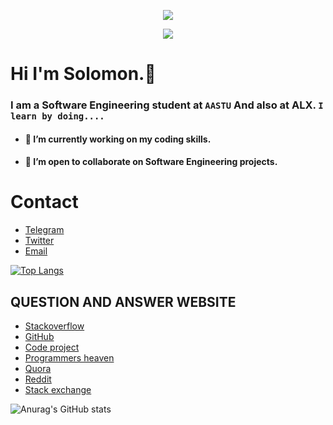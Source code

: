 <!--   

**sofiberry/SofiBerry** is a ✨ _special_ ✨ repository because its `README.md` (this file) appears on your GitHub profile.

Here are some ideas to get you started:

- 🔭 I’m currently working on ...
- 🌱 I’m currently learning ...
- 👯 I’m looking to collaborate on ...
- 🤔 I’m looking for help with ...
- 💬 Ask me about ...
- 📫 How to reach me: ...
- 😄 Pronouns: ...
- ⚡ Fun fact: ...
  -->

<p align="center">
  <img src="https://readme-typing-svg.demolab.com/?lines=⌨+SofiBerry!&font=Fira%20Code&center=true&width=420&height=30&duration=16000&pause=1000">
</p>

<p align="center">
  <img src="https://readme-typing-svg.demolab.com/?lines=Hey!+You+Are+Welcome+To+My+Profile;My+Name+Is+Solomon+Belay;I+Am+Passionate+About+Coding;I+Learn+By+Doing!&font=Fira%20Code&center=true&width=420&height=50&duration=4000&pause=1000">
</p>

# Hi I'm Solomon.👋

### I am a Software Engineering student  at `AASTU` And also  at ALX. `I learn by doing....`

- #### 🔭 I’m currently working on my coding skills.
- #### 👯 I’m open to collaborate on Software Engineering projects.

# Contact 
* [Telegram](https://t.me/SB21_04)
* [Twitter](https://twitter.com/sofi2berry)
* [Email](mailto:sofi2darling@gmail.com)

[![Top Langs](https://github-readme-stats.vercel.app/api/top-langs/?username=sofiberry&layout=compact)](https://github.com/sofiberry/github-readme-stats)

## QUESTION AND ANSWER WEBSITE 
* [Stackoverflow](https://Stackoverflow.com/)
* [GitHub](https://github.com/)
* [Code project](https://codeproject.com/)
* [Programmers heaven](https://programmersheaven.com/)
* [Quora](https://quora.com/)
* [Reddit](https://reddit.com/)
* [Stack exchange](https://Stackexchange.com/)

![Anurag's GitHub stats](https://github-readme-stats.vercel.app/api?username=sofiberry&show_icons=true&theme=radical)
